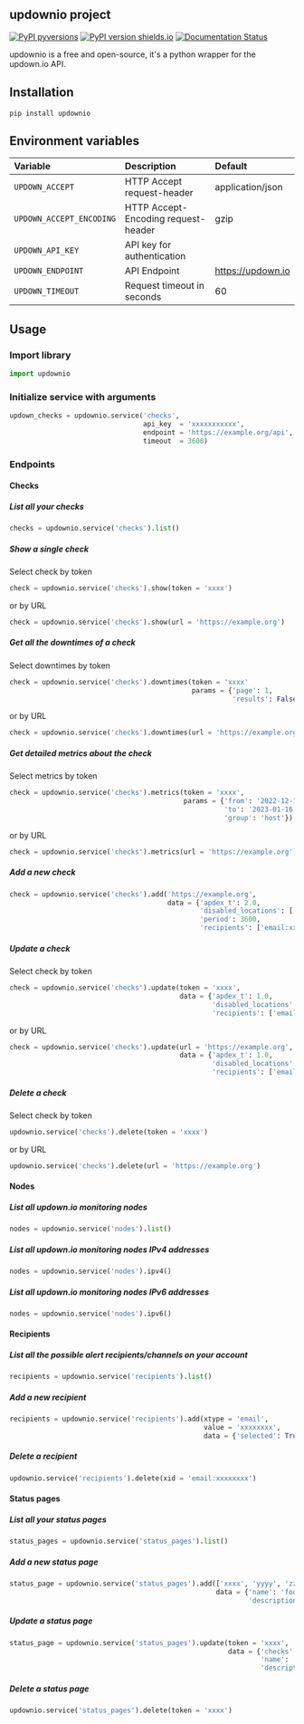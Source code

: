 ## updownio project

[![PyPI pyversions](https://img.shields.io/pypi/pyversions/updownio.svg)](https://pypi.org/project/updownio/)
[![PyPI version shields.io](https://img.shields.io/pypi/v/updownio.svg)](https://pypi.org/project/updownio/)
[![Documentation Status](https://readthedocs.org/projects/updownio/badge/?version=latest)](https://updownio.readthedocs.io/)

updownio is a free and open-source, it's a python wrapper for the updown.io API.

## Installation

`pip install updownio`

## Environment variables

| Variable                 | Description                 | Default |
|:-------------------------|:----------------------------|:--------|
| `UPDOWN_ACCEPT`          | HTTP Accept request-header  | application/json |
| `UPDOWN_ACCEPT_ENCODING` | HTTP Accept-Encoding request-header | gzip |
| `UPDOWN_API_KEY`         | API key for authentication  | <span/> |
| `UPDOWN_ENDPOINT`        | API Endpoint                | https://updown.io |
| `UPDOWN_TIMEOUT       `  | Request timeout in seconds  | 60 |

## Usage

### Import library

```python
import updownio
```

### Initialize service with arguments

```python
updown_checks = updownio.service('checks',
                                 api_key  = 'xxxxxxxxxxx',
                                 endpoint = 'https://example.org/api',
                                 timeout  = 3600)
```

### Endpoints

#### Checks

##### List all your checks

```python
checks = updownio.service('checks').list()
```

##### Show a single check

Select check by token

```python
check = updownio.service('checks').show(token = 'xxxx')
```
or by URL

```python
check = updownio.service('checks').show(url = 'https://example.org')
```

##### Get all the downtimes of a check

Select downtimes by token

```python
check = updownio.service('checks').downtimes(token = 'xxxx'
                                             params = {'page': 1,
                                                       'results': False})
```
or by URL

```python
check = updownio.service('checks').downtimes(url = 'https://example.org')
```

##### Get detailed metrics about the check

Select metrics by token

```python
check = updownio.service('checks').metrics(token = 'xxxx',
                                           params = {'from': '2022-12-16 15:11:17 +0100',
                                                     'to': '2023-01-16 15:11:17 +0100',
                                                     'group': 'host'})
```
or by URL

```python
check = updownio.service('checks').metrics(url = 'https://example.org')
```

##### Add a new check

```python
check = updownio.service('checks').add('https://example.org',
                                       data = {'apdex_t': 2.0,
                                               'disabled_locations': ['fra', 'syd'],
                                               'period': 3600,
                                               'recipients': ['email:xxxxxxxx', 'slack:xxxxxxxx']})
```

##### Update a check

Select check by token

```python
check = updownio.service('checks').update(token = 'xxxx',
                                          data = {'apdex_t': 1.0,
                                                  'disabled_locations': ['fra', 'syd'],
                                                  'recipients': ['email:xxxxxxxx', 'slack:xxxxxxxx']})
```
or by URL

```python
check = updownio.service('checks').update(url = 'https://example.org',
                                          data = {'apdex_t': 1.0,
                                                  'disabled_locations': ['fra', 'syd'],
                                                  'recipients': ['email:xxxxxxxx', 'slack:xxxxxxxx']})
```

##### Delete a check

Select check by token

```python
updownio.service('checks').delete(token = 'xxxx')
```
or by URL

```python
updownio.service('checks').delete(url = 'https://example.org')
```

#### Nodes

##### List all updown.io monitoring nodes

```python
nodes = updownio.service('nodes').list()
```

##### List all updown.io monitoring nodes IPv4 addresses

```python
nodes = updownio.service('nodes').ipv4()
```

##### List all updown.io monitoring nodes IPv6 addresses

```python
nodes = updownio.service('nodes').ipv6()
```

#### Recipients

##### List all the possible alert recipients/channels on your account

```python
recipients = updownio.service('recipients').list()
```

##### Add a new recipient

```python
recipients = updownio.service('recipients').add(xtype = 'email',
                                                value = 'xxxxxxxx',
                                                data = {'selected': True})
```

##### Delete a recipient

```python
updownio.service('recipients').delete(xid = 'email:xxxxxxxx')
```

#### Status pages

##### List all your status pages

```python
status_pages = updownio.service('status_pages').list()
```

##### Add a new status page

```python
status_page = updownio.service('status_pages').add(['xxxx', 'yyyy', 'zzzz'],
                                                   data = {'name': 'foo',
                                                           'description': 'bar'})
```

##### Update a status page

```python
status_page = updownio.service('status_pages').update(token = 'xxxx',
                                                      data = {'checks': ['xxxx', 'zzzz'],
                                                              'name': 'spam',
                                                              'description': 'ham'})
```

##### Delete a status page

```python
updownio.service('status_pages').delete(token = 'xxxx')
```
